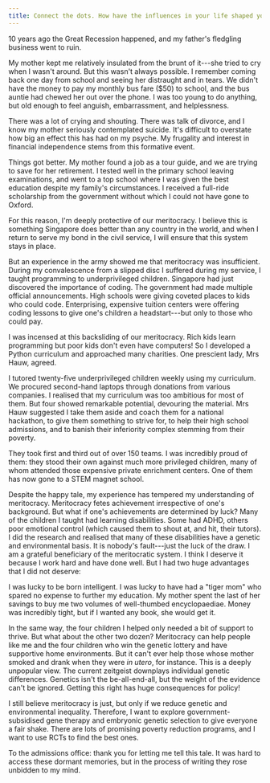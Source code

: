 ```yaml
--- 
title: Connect the dots. How have the influences in your life shaped you?
---
```


10 years ago the Great Recession happened, and my father's fledgling business went to ruin.

My mother kept me relatively insulated from the brunt of it---she tried to cry when I wasn't around. But this wasn't always possible. I remember coming back one day from school and seeing her distraught and in tears. We didn't have the money to pay my monthly bus fare ($50) to school, and the bus auntie had chewed her out over the phone. I was too young to do anything, but old enough to feel anguish, embarrassment, and helplessness.

There was a lot of crying and shouting. There was talk of divorce, and I know my mother seriously contemplated suicide.  It's difficult to overstate how big an effect this has had on my psyche. My frugality and interest in financial independence stems from this formative event.

Things got better.  My mother found a job as a tour guide, and we are trying to save for her retirement. I tested well in the primary school leaving examinations, and went to a top school where I was given the best education despite my family's circumstances.  I received a full-ride scholarship from the government without which I could not have gone to Oxford.

For this reason, I'm deeply protective of our meritocracy. I believe this is something Singapore does better than any country in the world, and when I return to serve my bond in the civil service, I will ensure that this system stays in place.

But an experience in the army showed me that meritocracy was insufficient.  During my convalescence from a slipped disc I suffered during my service, I taught programming to underprivileged children.  Singapore had just discovered the importance of coding. The government had made multiple official announcements. High schools were giving coveted places to kids who could code. Enterprising, expensive tuition centers were offering coding lessons to give one's children a headstart---but only to those who could pay.

I was incensed at this backsliding of our meritocracy. Rich kids learn programming but poor kids don't even have computers! So I developed a Python curriculum and approached many charities. One prescient lady, Mrs Hauw, agreed.

I tutored twenty-five underprivileged children weekly using my curriculum. We procured second-hand laptops through donations from various companies.  I realised that my curriculum was too ambitious for most of them. But four showed remarkable potential, devouring the material. Mrs Hauw suggested I take them aside and coach them for a national hackathon, to give them something to strive for, to help their high school admissions, and to banish their inferiority complex stemming from their poverty.

They took first and third out of over 150 teams. I was incredibly proud of them: they stood their own against much more privileged children, many of whom attended those expensive private enrichment centers. One of them has now gone to a STEM magnet school.

Despite the happy tale, my experience has tempered my understanding of meritocracy. Meritocracy fetes achievement irrespective of one's background.  But what if one's achievements are determined by luck? Many of the children I taught had learning disabilities. Some had ADHD, others poor emotional control (which caused them to shout at, and hit, their tutors).  I did the research and realised that many of these disabilities have a genetic and environmental basis. It is nobody's fault---just the luck of the draw.  I am a grateful beneficiary of the meritocratic system. I think I deserve it because I work hard and have done well. But I had two huge advantages that I did not deserve:

I was lucky to be born intelligent. I was lucky to have had a "tiger mom" who spared no expense to further my education. My mother spent the last of her savings to buy me two volumes of well-thumbed encyclopaediae. Money was incredibly tight, but if I wanted any book, she would get it.

In the same way, the four children I helped only needed a bit of support to thrive. But what about the other two dozen?  Meritocracy can help people like me and the four children who win the genetic lottery and have supportive home environments. But it can't ever help those whose mother smoked and drank when they were *in utero*, for instance.  This is a deeply unpopular view. The current zeitgeist downplays individual genetic differences. Genetics isn't the be-all-end-all, but the weight of the evidence can't be ignored. Getting this right has huge consequences for policy!

I still believe meritocracy is just, but only if we reduce genetic and environmental inequality. Therefore, I want to explore government-subsidised gene therapy and embryonic genetic selection to give everyone a fair shake.  There are lots of promising poverty reduction programs, and I want to use RCTs to find the best ones.

To the admissions office: thank you for letting me tell this tale. It was hard to access these dormant memories, but in the process of writing they rose unbidden to my mind.
